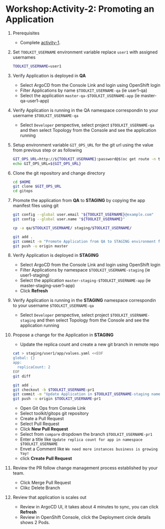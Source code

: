 # Workshop:Activity-2: Promoting an Application

1. Prerequisites
    - Complete [activity-1](../activity1).

1. Set `TOOLKIT_USERNAME` environment variable replace `user1` with assigned usernames
    ```bash
    TOOLKIT_USERNAME=user1

    ```

1. Verify Application is deployed in **QA**
    - Select ArgoCD from the Console Link and login using OpenShift login
    - Filter Applications by name `$TOOLKIT_USERNAME-qa` (ie user1-qa)
    - Select the application `master-qa-$TOOLKIT_USERNAME-app` (ie master-qa-user1-app)

1. Verify Application is running in the QA namespace correspondin to your username `$TOOLKIT_USERNAME-qa`
    - Select `Developer` perspective, select project `$TOOLKIT_USERNAME-qa` and then select Topology from the Console and see the application running

1. Setup environment variable `GIT_OPS_URL` for the git url using the value from previous step or as following
    ```bash
    GIT_OPS_URL=http://${TOOLKIT_USERNAME}:password@$(oc get route -n tools gogs --template='{{.spec.host}}')/toolkit/gitops
    echo GIT_OPS_URL=${GIT_OPS_URL}

    ```

1. Clone the git repository and change directory
    ```bash
    cd $HOME
    git clone $GIT_OPS_URL
    cd gitops

    ```

1. Promote the application from **QA** to **STAGING** by copying the app manifest files using git
    ```bash
    git config --global user.email "${TOOLKIT_USERNAME}@example.com"
    git config --global user.name "${TOOLKIT_USERNAME}"

    cp -a qa/$TOOLKIT_USERNAME/ staging/$TOOLKIT_USERNAME/

    git add .
    git commit -m "Promote Application from QA to STAGING environment for $TOOLKIT_USERNAME"
    git push -u origin master

    ```

1. Verify Application is deployed in **STAGING**
    - Select ArgoCD from the Console Link and login using OpenShift login
    - Filter Applications by namespace `$TOOLKIT_USERNAME-staging` (ie user1-staging)
    - Select the application `master-staging-$TOOLKIT_USERNAME-app` (ie master-staging-user1-app)
    - Click **Refresh**

1. Verify Application is running in the **STAGING** namespace correspondin to your username `$TOOLKIT_USERNAME-qa`
    - Select `Developer` perspective, select project `$TOOLKIT_USERNAME-staging` and then select Topology from the Console and see the application running

1. Propose a change for the Application in **STAGING**
    - Update the replica count and create a new git branch in remote repo
    ```bash
    cat > staging/user1/app/values.yaml <<EOF
    global: {}
    app:
      replicaCount: 2
    EOF
    git diff

    git add .
    git checkout -b $TOOLKIT_USERNAME-pr1
    git commit -m "Update Application in $TOOLKIT_USERNAME-staging namespace"
    git push -u origin $TOOLKIT_USERNAME-pr1

    ```
    - Open Git Ops from Console Link
    - Select toolkit/gitops git repository
    - Create a Pull Request
    - Select Pull Request
    - Click **New Pull Request**
    - Select from `compare` dropdown the branch `$TOOLKIT_USERNAME-pr1`
    - Enter a title like `Update replica count for app in namespace $TOOLKIT_USERNAME`
    - Envet a Comment like `We need more instances business is growing Yay!`
    - click **Create Pull Request**

1. Review the PR follow change management process established by your team.
    - Click Merge Pull Request
    - Clikc Delete Branch

1. Review that application is scales out
    - Review in ArgoCD UI, it takes about 4 minutes to sync, you can click **Refresh**
    - Review in OpenShift Console, click the Deployment circle details shows 2 Pods.

